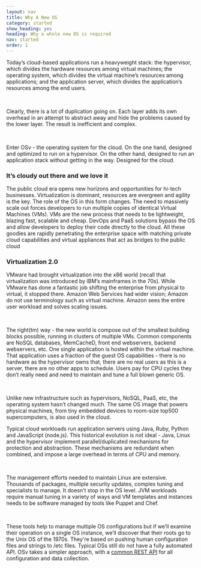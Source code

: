 ```yaml
---
layout: nav
title: Why A New OS
category: started
show_heading: yes
heading: Why a whole new OS is required
nav: started
order: 1
---
```

Today’s cloud-based applications run a heavyweight stack: the hypervisor, which divides the hardware resources among virtual machines; the operating system, which divides the virtual machine’s resources among applications; and the application server, which divides the application’s resources among the end users.

<!--more-->

&nbsp;

Clearly, there is a lot of duplication going on. Each layer adds its own overhead in an attempt to abstract away and hide the problems caused by the lower layer. The result is inefficient and complex.

&nbsp;

Enter OSv - the operating system for the cloud. On the one hand, designed and optimized to run on a hypervisor. On the other hand, designed to run an application stack without getting in the way. Designed for the cloud.

### It’s cloudy out there and we love it

The public cloud era opens new horizons and opportunities for hi-tech businesses. Virtualization is dominant, resources are evergreen and agility is the key. The role of the OS in this form changes. The need to massively scale out forces developers to run multiple copies of identical Virtual Machines (VMs). 
VMs are the new process that needs to be lightweight, blazing fast, scalable and cheap. DevOps and PaaS solutions bypass the OS and allow developers to deploy their code directly to the cloud. All these goodies are rapidly penetrating the enterprise space with matching private cloud capabilities and virtual appliances that act as bridges to the public cloud

### Virtualization 2.0


VMware had brought virtualization into the x86 world (recall that virtualization was introduced by IBM’s mainframes in the 70s). While VMware has done a fantastic job shifting the enterprise from physical to virtual, it stopped there. Amazon Web Services had wider vision; Amazon do not use terminology such as virtual machine. Amazon sees the entire user workload and solves scaling issues.

&nbsp;

The right(tm) way - the new world is compose out of the smallest building blocks possible, running in clusters of multiple VMs. Common components are NoSQL databases, MemCacheD, front end webservers, backend webservers, etc. One single application is hosted within the virtual machine. That application uses a fraction of the guest OS capabilities - there is no hardware as the hypervisor owns that, there are no real users as this is a server, there are no other apps to schedule. Users pay for CPU cycles they don’t really need and need to maintain and tune a full blown generic OS.

&nbsp;

Unlike new infrastructure such as hypervisors, NoSQL, PaaS, etc, the operating system hasn’t changed much. The same OS image that powers physical machines, from tiny embedded devices to room-size top500 supercomputers, is also used in the cloud.

Typical cloud workloads run application servers using Java, Ruby, Python and JavaScript (node.js). This historical evolution is not ideal - Java, Linux and the hypervisor implement parallel/duplicated mechanisms for protection and abstraction. These mechanisms are redundant when combined, and impose a large overhead in terms of CPU and memory.

&nbsp;

The management efforts needed to maintain Linux are extensive. Thousands of packages, multiple security updates, complex tuning and specialists to manage. It doesn’t stop in the OS level. JVM workloads require manual tuning in a variety of ways and VM templates and instances needs to be software managed by tools like Puppet and Chef.

&nbsp;

These tools help to manage multiple OS configurations but if we’ll examine their operation on a single OS instance, we’ll discover that their roots go to the Unix OS of the 1970s.  They're based on pushing human configuration files and strings to /etc files. Typical OSs still do not have a fully automated API.  OSv takes a simpler approach, with a [common REST API](/manageability/) for all configuration and data collection.
